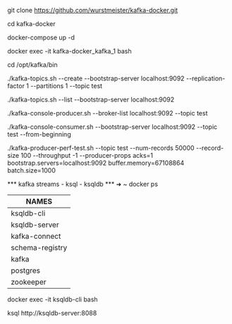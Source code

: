git clone https://github.com/wurstmeister/kafka-docker.git

cd kafka-docker

docker-compose up -d

docker exec -it kafka-docker_kafka_1 bash

cd /opt/kafka/bin


./kafka-topics.sh --create --bootstrap-server localhost:9092 --replication-factor 1 --partitions 1 --topic test

./kafka-topics.sh --list --bootstrap-server localhost:9092

./kafka-console-producer.sh --broker-list localhost:9092 --topic test

./kafka-console-consumer.sh --bootstrap-server localhost:9092 --topic test --from-beginning

./kafka-producer-perf-test.sh   --topic test   --num-records 50000   --record-size 100   --throughput -1   --producer-props acks=1   bootstrap.servers=localhost:9092   buffer.memory=67108864   batch.size=1000

*** kafka streams - ksql - ksqldb ***
➜  ~ docker ps

| __NAMES__ |
|--------------|
| ksqldb-cli |
| ksqldb-server |
| kafka-connect  |
| schema-registry |
| kafka |
| postgres 
| zookeeper |






docker exec -it ksqldb-cli bash

ksql http://ksqldb-server:8088

